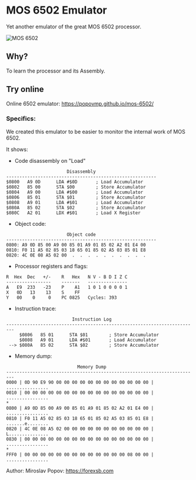 # MOS 6502 Emulator

Yet another emulator of the great MOS 6502 processor.

![MOS 6502](https://www.masswerk.at/6502/MOS_6502AD_4585.jpg "MOS 6502")

## Why?

To learn the processor and its Assembly.

## Try online

 Online 6502 emulator: https://popovmp.github.io/mos-6502/


### Specifics:

We created this emulator to be easier to monitor the internal work of MOS 6502.

It shows:

 * Code disassembly on "Load"

```text
                       Disassembly
---------------------------------------------------------
$0800   A9 0D      LDA #$0D       ; Load Accumulator
$0802   85 00      STA $00        ; Store Accumulator
$0804   A9 00      LDA #$00       ; Load Accumulator
$0806   85 01      STA $01        ; Store Accumulator
$0808   A9 01      LDA #$01       ; Load Accumulator
$080A   85 02      STA $02        ; Store Accumulator
$080C   A2 01      LDX #$01       ; Load X Register
```

 * Object code:

```text
                       Object code
---------------------------------------------------------
0800: A9 0D 85 00 A9 00 85 01 A9 01 85 02 A2 01 E4 00
0810: F0 11 A5 02 85 03 18 65 01 85 02 A5 03 85 01 E8
0820: 4C 0E 08 A5 02 00  .  .  .  .  .  .  .  .  .  .

```

 * Processor registers and flags:

```text
R  Hex  Dec   +/-    R   Hex   N V - B D I Z C
-----------------    -------   ---------------
A   E9  233   -23    P    A1   1 0 1 0 0 0 0 1
X   0D   13    13    S    FF
Y   00    0     0    PC 0825   Cycles: 393
```

 * Instruction trace:

```text
                         Instruction Log
-------------------------------------------------------------------------
     $0806   85 01      STA $01        ; Store Accumulator
     $0808   A9 01      LDA #$01       ; Load Accumulator
 --> $080A   85 02      STA $02        ; Store Accumulator
```

 * Memory dump:

```text
                           Memory Dump
-------------------------------------------------------------------------
0000 | 0D 90 E9 90 00 00 00 00 00 00 00 00 00 00 00 00 | ................
0010 | 00 00 00 00 00 00 00 00 00 00 00 00 00 00 00 00 | ................
*
0800 | A9 0D 85 00 A9 00 85 01 A9 01 85 02 A2 01 E4 00 | ................
0810 | F0 11 A5 02 85 03 18 65 01 85 02 A5 03 85 01 E8 | .......e........
0820 | 4C 0E 08 A5 02 00 00 00 00 00 00 00 00 00 00 00 | L...............
0830 | 00 00 00 00 00 00 00 00 00 00 00 00 00 00 00 00 | ................
*
FFF0 | 00 00 00 00 00 00 00 00 00 00 00 00 00 08 00 00 | ................
```

Author: Miroslav Popov: https://forexsb.com
